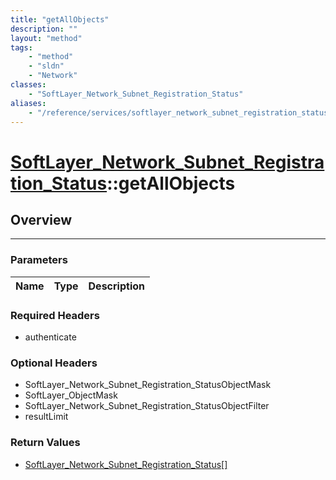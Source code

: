 ```yaml
---
title: "getAllObjects"
description: ""
layout: "method"
tags:
    - "method"
    - "sldn"
    - "Network"
classes:
    - "SoftLayer_Network_Subnet_Registration_Status"
aliases:
    - "/reference/services/softlayer_network_subnet_registration_status/getAllObjects"
---
```

# [SoftLayer_Network_Subnet_Registration_Status](/reference/services/SoftLayer_Network_Subnet_Registration_Status)::getAllObjects





## Overview 


-----

### Parameters 
|Name | Type | Description |
| --- | --- | --- |


### Required Headers
* authenticate


### Optional Headers
* SoftLayer_Network_Subnet_Registration_StatusObjectMask
* SoftLayer_ObjectMask
* SoftLayer_Network_Subnet_Registration_StatusObjectFilter
* resultLimit

### Return Values
* <a href='/reference/datatypes/SoftLayer_Network_Subnet_Registration_Status'>SoftLayer_Network_Subnet_Registration_Status[] </a>




